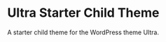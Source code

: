Ultra Starter Child Theme
====================

A starter child theme for the WordPress theme Ultra.
